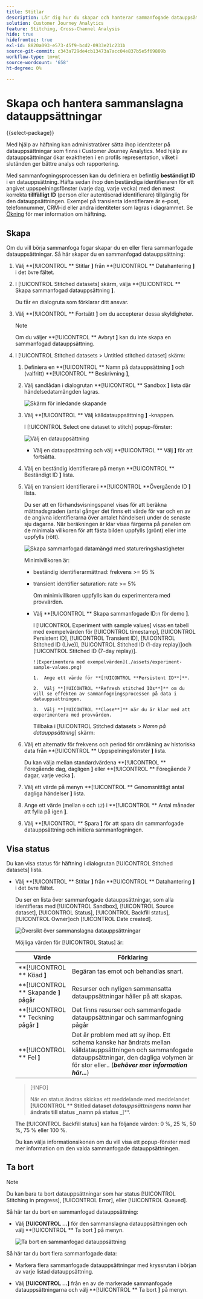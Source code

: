 ```yaml
---
title: Stitlar
description: Lär dig hur du skapar och hanterar sammanfogade datauppsättningar
solution: Customer Journey Analytics
feature: Stitching, Cross-Channel Analysis
hide: true
hidefromtoc: true
exl-id: 8820a093-e573-45f9-bcd2-0933e21c231b
source-git-commit: c343a729de4cb13473a7acc04e837b5e5f69809b
workflow-type: tm+mt
source-wordcount: '658'
ht-degree: 0%

---
```


# Skapa och hantera sammanslagna datauppsättningar

{{select-package}}

Med hjälp av häftning kan administratörer sätta ihop identiteter på datauppsättningar som finns i Customer Journey Analytics. Med hjälp av datauppsättningar ökar exaktheten i en profils representation, vilket i slutänden ger bättre analys och rapportering.

Med sammanfogningsprocessen kan du definiera en befintlig **beständigt ID** i en datauppsättning. Häfta sedan ihop den beständiga identifieraren för ett angivet uppspelningsfönster (varje dag, varje vecka) med den mest korrekta **tillfälligt ID** (person eller autentiserad identifierare) tillgänglig för den datauppsättningen. Exempel på transienta identifierare är e-post, telefonnummer, CRM-id eller andra identiteter som lagras i diagrammet. Se [Ökning](overview.md) för mer information om häftning.

## Skapa

Om du vill börja sammanfoga fogar skapar du en eller flera sammanfogade datauppsättningar. Så här skapar du en sammanfogad datauppsättning:

1. Välj **[!UICONTROL ** Stitlar **]** från **[!UICONTROL ** Datahantering **]** i det övre fältet.

2. I [!UICONTROL Stitched datasets] skärm, välja **[!UICONTROL ** Skapa sammanfogad datauppsättning **]**.

   Du får en dialogruta som förklarar ditt ansvar.

3. Välj **[!UICONTROL ** Fortsätt **]** om du accepterar dessa skyldigheter.

   >[!NOTE]
   >
   >    Om du väljer **[!UICONTROL ** Avbryt **]** kan du inte skapa en sammanfogad datauppsättning.

4. I [!UICONTROL Stitched datasets > Untitled stitched dataset] skärm:

   1. Definiera en **[!UICONTROL ** Namn på datauppsättning **]** och (valfritt) **[!UICONTROL ** Beskrivning **]**,

   2. Välj sandlådan i dialogrutan **[!UICONTROL ** Sandbox **]** lista där händelsedatamängden lagras.

      ![Skärm för inledande skapande](./assets/create-initial.png)

   3. Välj **[!UICONTROL ** Välj källdatauppsättning **]** -knappen.

      I [!UICONTROL Select one dataset to stitch] popup-fönster:

      ![Välj en datauppsättning](./assets/select-one-dataset.png)

      - Välj en datauppsättning och välj **[!UICONTROL ** Välj **]** för att fortsätta.

   4. Välj en beständig identifierare på menyn **[!UICONTROL ** Beständigt ID **]** lista.

   5. Välj en transient identifierare i **[!UICONTROL **&#x200B;Övergående ID **]** lista.

      Du ser att en förhandsvisningspanel visas för att beräkna mättnadsgraden (antal gånger det finns ett värde för var och en av de angivna identifierarna över antalet händelser) under de senaste sju dagarna. När beräkningen är klar visas färgerna på panelen om de minimala villkoren för att fästa bilden uppfylls (grönt) eller inte uppfylls (rött).

      ![Skapa sammanfogad datamängd med statureringshastigheter](./assets/create-before-experimenting.png)

      Minimivillkoren är:

      - beständig identifierarmättnad: frekvens >= 95 %

      - transient identifier saturation: rate >= 5%

        Om minimivillkoren uppfylls kan du experimentera med provvärden.

      - Välj **[!UICONTROL ** Skapa sammanfogade ID:n för demo **]**.

        I [!UICONTROL Experiment with sample values] visas en tabell med exempelvärden för [!UICONTROL timestamp], [!UICONTROL Persistent ID], [!UICONTROL Transient ID], [!UICONTROL Stitched ID (Live)], [!UICONTROL Stitched ID (1-day replay)]och [!UICONTROL Stitched ID (7-day replay)].

            ![Experimentera med exempelvärden](./assets/experiment-sample-values.png)
            
            1.  Ange ett värde för **[!UICONTROL **Persistent ID**]**.
            
            2.  Välj **[!UICONTROL **Refresh stitched IDs**]** om du vill se effekten av sammanfogningsprocessen på data i datauppsättningen.
            
            3.  Välj **[!UICONTROL **Close**]** när du är klar med att experimentera med provvärden.
        

        Tillbaka i [!UICONTROL Stitched datasets > _Namn på datauppsättning_] skärm:

   6. Välj ett alternativ för frekvens och period för omräkning av historiska data från **[!UICONTROL ** Uppspelningsfönster **]** lista.

      Du kan välja mellan standardvärdena **[!UICONTROL ** Föregående dag, dagligen **]** eller **[!UICONTROL ** Föregående 7 dagar, varje vecka **]**.

   7. Välj ett värde på menyn **[!UICONTROL ** Genomsnittligt antal dagliga händelser **]** lista.

   8. Ange ett värde (mellan `0` och `12`) i **[!UICONTROL ** Antal månader att fylla på igen **]**.

   9. Välj **[!UICONTROL ** Spara **]** för att spara din sammanfogade datauppsättning och initiera sammanfogningen.

## Visa status

Du kan visa status för häftning i dialogrutan [!UICONTROL Stitched datasets] lista.

- Välj **[!UICONTROL ** Stitlar **]** från **[!UICONTROL ** Datahantering **]** i det övre fältet.

  Du ser en lista över sammanfogade datauppsättningar, som alla identifieras med [!UICONTROL Sandbox], [!UICONTROL Source dataset], [!UICONTROL Status], [!UICONTROL Backfill status], [!UICONTROL Owner]och [!UICONTROL Date created].

  ![Översikt över sammanslagna datauppsättningar](./assets/overview-stitched-datasetts.png)

  Möjliga värden för [!UICONTROL Status] är:

  | Värde | Förklaring |
  |-----|-----|
  | **[!UICONTROL ** Köad **]** | Begäran tas emot och behandlas snart. |
  | **[!UICONTROL ** Skapande **]** pågår | Resurser och nyligen sammansatta datauppsättningar håller på att skapas. |
  | **[!UICONTROL ** Teckning pågår **]** | Det finns resurser och sammanfogade datauppsättningar och sammanfogning pågår |
  | **[!UICONTROL ** Fel **]** | Det är problem med att sy ihop. Ett schema kanske har ändrats mellan källdatauppsättningen och sammanfogade datauppsättningar, den dagliga volymen är för stor eller.. (_**behöver mer information här...**_) |

  >[!INFO]
  >
  >    När en status ändras skickas ett meddelande med meddelandet **[!UICONTROL ** Stitled dataset _datauppsättningens namn_ har ändrats till status _namn på status _**]**.


  The [!UICONTROL Backfill status] kan ha följande värden: 0 %, 25 %, 50 %, 75 % eller 100 %.

  Du kan välja informationsikonen om du vill visa ett popup-fönster med mer information om den valda sammanfogade datauppsättningen.


## Ta bort

>[!NOTE]
>
>Du kan bara ta bort datauppsättningar som har status [!UICONTROL Stitching in progress], [!UICONTROL Error], eller [!UICONTROL Queued].


Så här tar du bort en sammanfogad datauppsättning:

- Välj **[!UICONTROL **...**]** för den sammanslagna datauppsättningen och välj **[!UICONTROL ** Ta bort **]** på menyn.

  ![Ta bort en sammanfogad datauppsättning](./assets/delete-stitched-dataset.png)

Så här tar du bort flera sammanfogade data:

- Markera flera sammanfogade datauppsättningar med kryssrutan i början av varje listad datauppsättning.

- Välj **[!UICONTROL **...**]** från en av de markerade sammanfogade datauppsättningarna och välj **[!UICONTROL ** Ta bort **]** på menyn.
